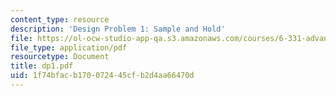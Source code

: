 ```yaml
---
content_type: resource
description: 'Design Problem 1: Sample and Hold'
file: https://ol-ocw-studio-app-qa.s3.amazonaws.com/courses/6-331-advanced-circuit-techniques-spring-2002/1f74bfacb170072445cfb2d4aa66470d_dp1.pdf
file_type: application/pdf
resourcetype: Document
title: dp1.pdf
uid: 1f74bfac-b170-0724-45cf-b2d4aa66470d
---
```

